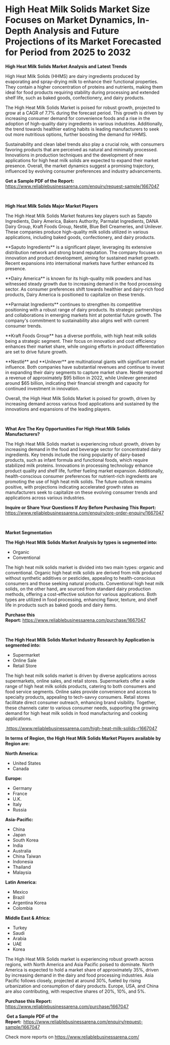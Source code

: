 <p><h1>High Heat Milk Solids Market Size Focuses on Market Dynamics, In-Depth Analysis and Future Projections of its Market Forecasted for Period from 2025 to 2032</h1></p><p><strong>High Heat Milk Solids Market Analysis and Latest Trends</strong></p>
<p><p>High Heat Milk Solids (HHMS) are dairy ingredients produced by evaporating and spray-drying milk to enhance their functional properties. They contain a higher concentration of proteins and nutrients, making them ideal for food products requiring stability during processing and extended shelf life, such as baked goods, confectionery, and dairy products.</p><p>The High Heat Milk Solids Market is poised for robust growth, projected to grow at a CAGR of 7.7% during the forecast period. This growth is driven by increasing consumer demand for convenience foods and a rise in the adoption of high-quality dairy ingredients in various industries. Additionally, the trend towards healthier eating habits is leading manufacturers to seek out more nutritious options, further boosting the demand for HHMS.</p><p>Sustainability and clean label trends also play a crucial role, with consumers favoring products that are perceived as natural and minimally processed. Innovations in production techniques and the development of new applications for high heat milk solids are expected to expand their market presence. Overall, the market dynamics suggest a promising trajectory, influenced by evolving consumer preferences and industry advancements.</p></p>
<p><strong>Get a Sample PDF of the Report:&nbsp;</strong> <a href="https://www.reliablebusinessarena.com/enquiry/request-sample/1667047?utm_campaign=2994&utm_medium=2&utm_source=Github&utm_content=ia&utm_term=06032025&utm_id=high-heat-milk-solids">https://www.reliablebusinessarena.com/enquiry/request-sample/1667047</a></p>
<p>&nbsp;</p>
<p><strong>High Heat Milk Solids Major Market Players</strong></p>
<p><p>The High Heat Milk Solids Market features key players such as Saputo Ingredients, Dairy America, Bakers Authority, Parmalat Ingredients, DANA Dairy Group, Kraft Foods Group, Nestlé, Blue Bell Creameries, and Unilever. These companies produce high-quality milk solids utilized in various applications, including baked goods, confectionery, and dairy products.</p><p>**Saputo Ingredients** is a significant player, leveraging its extensive distribution network and strong brand reputation. The company focuses on innovation and product development, aiming for sustained market growth. Recent expansions into international markets have further enhanced its presence.</p><p>**Dairy America** is known for its high-quality milk powders and has witnessed steady growth due to increasing demand in the food processing sector. As consumer preferences shift towards healthier and dairy-rich food products, Dairy America is positioned to capitalize on these trends.</p><p>**Parmalat Ingredients** continues to strengthen its competitive positioning with a robust range of dairy products. Its strategic partnerships and collaborations in emerging markets hint at potential future growth. The company's commitment to sustainability also aligns well with current consumer trends.</p><p>**Kraft Foods Group** has a diverse portfolio, with high heat milk solids being a strategic segment. Their focus on innovation and cost efficiency enhances their market share, while ongoing efforts in product differentiation are set to drive future growth.</p><p>**Nestlé** and **Unilever** are multinational giants with significant market influence. Both companies have substantial revenues and continue to invest in expanding their dairy segments to capture market share. Nestlé reported a revenue of approximately $95 billion in 2022, while Unilever generated around $65 billion, indicating their financial strength and capacity for continued investment in innovation.</p><p>Overall, the High Heat Milk Solids Market is poised for growth, driven by increasing demand across various food applications and sustained by the innovations and expansions of the leading players.</p></p>
<p>&nbsp;</p>
<p><strong>What Are The Key Opportunities For High Heat Milk Solids Manufacturers?</strong></p>
<p><p>The High Heat Milk Solids market is experiencing robust growth, driven by increasing demand in the food and beverage sector for concentrated dairy ingredients. Key trends include the rising popularity of dairy-based products, such as infant formula and functional foods, which require stabilized milk proteins. Innovations in processing technology enhance product quality and shelf life, further fueling market expansion. Additionally, health-conscious consumer preferences for nutrient-rich ingredients are promoting the use of high heat milk solids. The future outlook remains positive, with projections indicating accelerated growth rates as manufacturers seek to capitalize on these evolving consumer trends and applications across various industries.</p></p>
<p><strong>Inquire or Share Your Questions If Any Before Purchasing This Report:</strong> <a href="https://www.reliablebusinessarena.com/enquiry/pre-order-enquiry/1667047?utm_campaign=2994&utm_medium=2&utm_source=Github&utm_content=ia&utm_term=06032025&utm_id=high-heat-milk-solids">https://www.reliablebusinessarena.com/enquiry/pre-order-enquiry/1667047</a></p>
<p>&nbsp;</p>
<p><strong>Market Segmentation</strong></p>
<p><strong>The High Heat Milk Solids Market Analysis by types is segmented into:</strong></p>
<p><ul><li>Organic</li><li>Conventional</li></ul></p>
<p><p>The high heat milk solids market is divided into two main types: organic and conventional. Organic high heat milk solids are derived from milk produced without synthetic additives or pesticides, appealing to health-conscious consumers and those seeking natural products. Conventional high heat milk solids, on the other hand, are sourced from standard dairy production methods, offering a cost-effective solution for various applications. Both types are utilized in food processing, enhancing flavor, texture, and shelf life in products such as baked goods and dairy items.</p></p>
<p><strong>Purchase this Report:&nbsp;</strong><a href="https://www.reliablebusinessarena.com/purchase/1667047?utm_campaign=2994&utm_medium=2&utm_source=Github&utm_content=ia&utm_term=06032025&utm_id=high-heat-milk-solids">https://www.reliablebusinessarena.com/purchase/1667047</a></p>
<p>&nbsp;</p>
<p><strong>The High Heat Milk Solids Market Industry Research by Application is segmented into:</strong></p>
<p><ul><li>Supermarket</li><li>Online Sale</li><li>Retail Store</li></ul></p>
<p><p>The high heat milk solids market is driven by diverse applications across supermarkets, online sales, and retail stores. Supermarkets offer a wide range of high heat milk solids products, catering to both consumers and food service segments. Online sales provide convenience and access to specialty products, appealing to tech-savvy consumers. Retail stores facilitate direct consumer outreach, enhancing brand visibility. Together, these channels cater to various consumer needs, supporting the growing demand for high heat milk solids in food manufacturing and cooking applications.</p></p>
<p><a href="https://www.reliablebusinessarena.com/high-heat-milk-solids-r1667047?utm_campaign=2994&utm_medium=2&utm_source=Github&utm_content=ia&utm_term=06032025&utm_id=high-heat-milk-solids">&nbsp;https://www.reliablebusinessarena.com/high-heat-milk-solids-r1667047</a></p>
<p><strong>In terms of Region, the High Heat Milk Solids Market Players available by Region are:</strong></p>
<p>
    <p> <strong> North America: </strong>
        <ul>
            <li>United States</li>
            <li>Canada</li>
        </ul>
        </p> 
    <p> <strong> Europe: </strong>
        <ul>
            <li>Germany</li>
            <li>France</li>
            <li>U.K.</li>
            <li>Italy</li>
            <li>Russia</li>
        </ul>
        </p> 
    <p> <strong> Asia-Pacific: </strong>
        <ul>
            <li>China</li>
            <li>Japan</li>
            <li>South Korea</li>
            <li>India</li>
            <li>Australia</li>
            <li>China Taiwan</li>
            <li>Indonesia</li>
            <li>Thailand</li>
            <li>Malaysia</li>
        </ul>
        </p> 
    <p> <strong> Latin America: </strong>
        <ul>
            <li>Mexico</li>
            <li>Brazil</li>
            <li>Argentina Korea</li>
            <li>Colombia</li>
        </ul>
        </p> 
    <p> <strong> Middle East & Africa: </strong>
        <ul>
            <li>Turkey</li>
            <li>Saudi</li>
            <li>Arabia</li>
            <li>UAE</li>
            <li>Korea</li>
        </ul>
    </p>
    </p>
<p><p>The High Heat Milk Solids market is experiencing robust growth across regions, with North America and Asia Pacific poised to dominate. North America is expected to hold a market share of approximately 35%, driven by increasing demand in the dairy and food processing industries. Asia Pacific follows closely, projected at around 30%, fueled by rising urbanization and consumption of dairy products. Europe, USA, and China are also contributing, with respective shares of 20%, 10%, and 5%.</p></p>
<p><strong>Purchase this Report: </strong><a href="https://www.reliablebusinessarena.com/purchase/1667047?utm_campaign=2994&utm_medium=2&utm_source=Github&utm_content=ia&utm_term=06032025&utm_id=high-heat-milk-solids">https://www.reliablebusinessarena.com/purchase/1667047</a></p>
<p>&nbsp;<strong>Get a Sample PDF of the Report:&nbsp;&nbsp;</strong><a href="https://www.reliablebusinessarena.com/enquiry/request-sample/1667047?utm_campaign=2994&utm_medium=2&utm_source=Github&utm_content=ia&utm_term=06032025&utm_id=high-heat-milk-solids">https://www.reliablebusinessarena.com/enquiry/request-sample/1667047</a></p>
<p><strong></strong></p>
<p>Check more reports on <a href="https://www.reliablebusinessarena.com/?utm_campaign=2994&utm_medium=2&utm_source=Github&utm_content=ia&utm_term=06032025&utm_id=high-heat-milk-solids">https://www.reliablebusinessarena.com/</a></p>